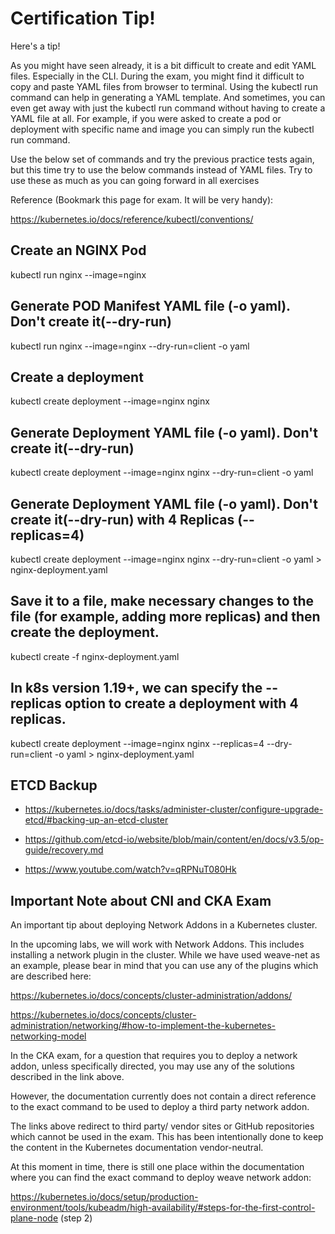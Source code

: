 # Certification Tip!
Here's a tip!

As you might have seen already, it is a bit difficult to create and edit YAML files. Especially in the CLI. During the exam, you might find it difficult to copy and paste YAML files from browser to terminal. Using the kubectl run command can help in generating a YAML template. And sometimes, you can even get away with just the kubectl run command without having to create a YAML file at all. For example, if you were asked to create a pod or deployment with specific name and image you can simply run the kubectl run command.

Use the below set of commands and try the previous practice tests again, but this time try to use the below commands instead of YAML files. Try to use these as much as you can going forward in all exercises

Reference (Bookmark this page for exam. It will be very handy):

https://kubernetes.io/docs/reference/kubectl/conventions/

## Create an NGINX Pod

kubectl run nginx --image=nginx

## Generate POD Manifest YAML file (-o yaml). Don't create it(--dry-run)

kubectl run nginx --image=nginx --dry-run=client -o yaml

## Create a deployment

kubectl create deployment --image=nginx nginx

## Generate Deployment YAML file (-o yaml). Don't create it(--dry-run)

kubectl create deployment --image=nginx nginx --dry-run=client -o yaml

## Generate Deployment YAML file (-o yaml). Don't create it(--dry-run) with 4 Replicas (--replicas=4)

kubectl create deployment --image=nginx nginx --dry-run=client -o yaml > nginx-deployment.yaml

## Save it to a file, make necessary changes to the file (for example, adding more replicas) and then create the deployment.

kubectl create -f nginx-deployment.yaml

## In k8s version 1.19+, we can specify the --replicas option to create a deployment with 4 replicas.

kubectl create deployment --image=nginx nginx --replicas=4 --dry-run=client -o yaml > nginx-deployment.yaml

## ETCD Backup

* https://kubernetes.io/docs/tasks/administer-cluster/configure-upgrade-etcd/#backing-up-an-etcd-cluster

* https://github.com/etcd-io/website/blob/main/content/en/docs/v3.5/op-guide/recovery.md

* https://www.youtube.com/watch?v=qRPNuT080Hk

## Important Note about CNI and CKA Exam

An important tip about deploying Network Addons in a Kubernetes cluster.



In the upcoming labs, we will work with Network Addons. This includes installing a network plugin in the cluster. While we have used weave-net as an example, please bear in mind that you can use any of the plugins which are described here:

https://kubernetes.io/docs/concepts/cluster-administration/addons/

https://kubernetes.io/docs/concepts/cluster-administration/networking/#how-to-implement-the-kubernetes-networking-model



In the CKA exam, for a question that requires you to deploy a network addon, unless specifically directed, you may use any of the solutions described in the link above.



However, the documentation currently does not contain a direct reference to the exact command to be used to deploy a third party network addon.

The links above redirect to third party/ vendor sites or GitHub repositories which cannot be used in the exam. This has been intentionally done to keep the content in the Kubernetes documentation vendor-neutral.

At this moment in time, there is still one place within the documentation where you can find the exact command to deploy weave network addon:



https://kubernetes.io/docs/setup/production-environment/tools/kubeadm/high-availability/#steps-for-the-first-control-plane-node (step 2)